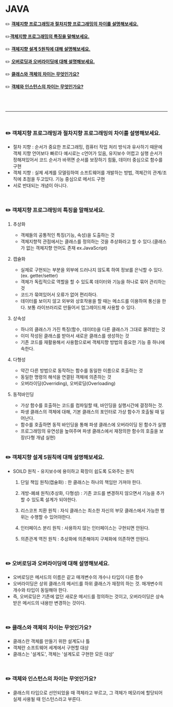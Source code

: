 # JAVA

:pencil2: [**객체지향 프로그래밍과 절차지향 프로그래밍의 차이를 설명해보세요.**](#pencil2-객체지향-프로그래밍과-절차지향-프로그래밍의-차이를-설명해보세요.)

:pencil2:[**​ 객체지향 프로그래밍의 특징을 말해보세요.**](#pencil2-객체지향-프로그래밍의-특징을-말해보세요.)

:pencil2: [**객체지향 설계 5원칙에 대해 설명해보세요.**](#pencil2-객체지향-설계-5원칙에-대해-설명해보세요.)

:pencil2: [**오버로딩과 오버라이딩에 대해 설명해보세요.​**](#pencil2-오버로딩과-오버라이딩에-대해-설명해보세요.)

:pencil2: [**클래스와 객체의 차이는 무엇인가요?**](#pencil2-클래스와-객체의-차이는-무엇인가요?)

:pencil2: [**객체와 인스턴스의 차이는 무엇인가요?**](#pencil2-객체와-인스턴스의-차이는-무엇인가요?)

<br><br>

<hr>

<br>

### :pencil2: 객체지향 프로그래밍과 절차지향 프로그래밍의 차이를 설명해보세요.

- 절차 지향 : 순서가 중요한 프로그래밍, 컴퓨터 작업 처리 방식과 유사하기 때문에 객체 지향 언어보다 빠르다 예시로는 c언어가 있음, 유지보수 어렵고 실행 순서가 정해져있어서 코드 순서가 바뀌면 순서를 보장하기 힘듦, 데이터 중심으로 함수를 구현
- 객체 지향 : 실제 세계를 모델링하여 소프트웨어를 개발하는 방법, 객체간의 관계/조직에 초점을 두고있다. 기능 중심으로 메서드 구현
- 서로 반대되는 개념이 아니다.

<br>

### :pencil2: 객체지향 프로그래밍의 특징을 말해보세요.

1. 추상화

   - 객체들의 공통적인 특징(기능, 속성)을 도출하는 것
   - 객체지향적 관점에서는 클래스를 정의하는 것을 추상화라고 할 수 있다.(클래스가 없는 객체지향 언어도 존재 ex.JavaScript)

2. 캡슐화

   - 실제로 구현되는 부분을 외부에 드러나지 않도록 하여 정보를 은닉할 수 있다.(ex. getter/setter)
   - 객체가 독립적으로 역할을 할 수 있도록 데이터와 기능을 하나로 묶어 관리하는 것
   - 코드가 묶여있어서 오류가 없어 편리하다.
   - 데이터를 보이지 않고 외부와 상호작용을 할 때는 메소드를 이용하여 통신을 한다. 보통 라이브러리로 만들어서 업그레이드해 사용할 수 있다.

3. 상속성

   - 하나의 클래스가 가진 특징(함수, 데이터)을 다른 클래스가 그대로 물려받는 것
   - 이미 작성된 클래스를 받아서 새로운 클래스를 생성하는 것
   - 기존 코드를 재활용해서 사용함으로써 객체지향 방법의 중요한 기능 중 하나에 속한다.

4. 다형성

   - 약간 다른 방법으로 동작하는 함수를 동일한 이름으로 호출하는 것
   - 동일한 명령의 해석을 연결된 객체에 의존하는 것
   - 오버라이딩(Overriding), 오버로딩(Overloading)

5. 동적바인딩

   - 가상 함수를 호출하는 코드를 컴파일할 때, 바인딩을 실행시간에 결정하는 것.
   - 파생 클래스의 객체에 대해, 기본 클래스의 포인터로 가상 함수가 호출될 때 일어난다.
   - 함수를 호출하면 동적 바인딩을 통해 파생 클래스에 오버라이딩 된 함수가 실행
   - 프로그래밍의 유연성을 높여주며 파생 클래스에서 재정의한 함수의 호출을 보장(다형 개념 실현)

   <br>

### :pencil2: 객체지향 설계 5원칙에 대해 설명해보세요.

- SOILD 원칙 - 유지보수에 용이하고 확장이 쉽도록 도와주는 원칙

  1. 단일 책임 원칙(캡슐화) : 한 클래스는 하나의 책임만 가져야 한다.

  2. 개방-폐쇄 원칙(추상화, 다형성) : 기존 코드를 변경하지 않으면서 기능을 추가할 수 있도록 설계가 되야한다.

  3. 리스코프 치환 원칙 : 자식 클래스는 최소한 자신의 부모 클래스에서 가능한 행위는 수행할 수 있어야한다.

  4. 인터페이스 분리 원칙 : 사용하지 않는 인터페이스는 구현되면 안된다.

  5. 의존관계 역전 원칙 : 추상화에 의존해야지 구체화에 의존하면 안된다.

     <br>

### :pencil2: 오버로딩과 오버라이딩에 대해 설명해보세요.

- 오버로딩은 메서드의 이름은 같고 매개변수의 개수나 타입이 다른 함수
- 오버라이딩은 상위 클래스의 메서드를 하위 클래스가 재정의 하는 것. 매개변수의 개수와 타입이 동일해야 한다.
- 즉, 오버로딩은 기존에 없던 새로운 메서드를 정의하는 것이고, 오버라이딩은 상속 받은 메서드의 내용만 변경하는 것이다.

<br>

### :pencil2: 클래스와 객체의 차이는 무엇인가요?

- 클래스란 객체를 만들기 위한 설계도나 틀
- 객체란 소프트웨어 세계에서 구현할 대상
- 클래스는 '설계도', 객체는 '설계도로 구현한 모든 대상'

<br>

### :pencil2: 객체와 인스턴스의 차이는 무엇인가요?

- 클래스의 타입으로 선언되었을 때 객체라고 부르고, 그 객체가 메모리에 할당되어 실제 사용될 때 인스턴스라고 부른다.

